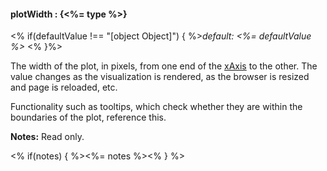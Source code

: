 #### **plotWidth** : {<%= type %>}

<% if(defaultValue !== "[object Object]") { %>*default: <%= defaultValue %>* <% }%>

The width of the plot, in pixels, from one end of the [xAxis](#config_config.xAxis) to the other. The value changes as the visualization is rendered, as the browser is resized and page is reloaded, etc. 

Functionality such as tooltips, which check whether they are within the boundaries of the plot, reference this. 

**Notes:** Read only.

<% if(notes) { %><%= notes %><% } %>

